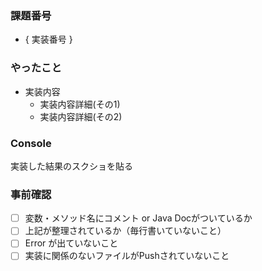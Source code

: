 ### 課題番号
<!-- chapter番号を書く -->
- { 実装番号 }

### やったこと
<!-- 内容詳細例)　20歳未満の時：未成年の{性別}ですと出力 -->
- 実装内容
  - 実装内容詳細(その1)
  - 実装内容詳細(その2)

### Console
実装した結果のスクショを貼る

### 事前確認
- [ ] 変数・メソッド名にコメント or Java Docがついているか
- [ ] 上記が整理されているか（毎行書いていないこと）
- [ ] Error が出ていないこと
- [ ] 実装に関係のないファイルがPushされていないこと
